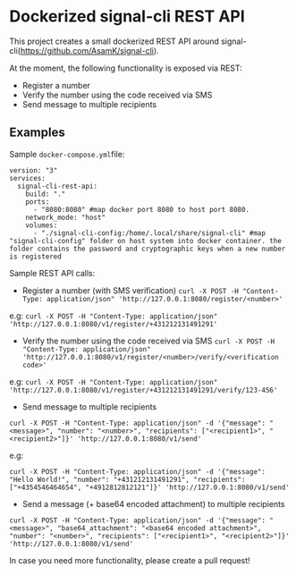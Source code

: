 # Dockerized signal-cli REST API

This project creates a small dockerized REST API around signal-cli(https://github.com/AsamK/signal-cli).


At the moment, the following functionality is exposed via REST: 

* Register a number
* Verify the number using the code received via SMS
* Send message to multiple recipients


## Examples 

Sample `docker-compose.yml`file: 

```
version: "3"
services:
  signal-cli-rest-api:
    build: "."
    ports:
      - "8080:8080" #map docker port 8080 to host port 8080.
    network_mode: "host"
    volumes:
      - "./signal-cli-config:/home/.local/share/signal-cli" #map "signal-cli-config" folder on host system into docker container. the folder contains the password and cryptographic keys when a new number is registered

```

Sample REST API calls:

* Register a number (with SMS verification)
```curl -X POST -H "Content-Type: application/json" 'http://127.0.0.1:8080/register/<number>'```

e.g:
```curl -X POST -H "Content-Type: application/json" 'http://127.0.0.1:8080/v1/register/+431212131491291'```

* Verify the number using the code received via SMS
```curl -X POST -H "Content-Type: application/json" 'http://127.0.0.1:8080/v1/register/<number>/verify/<verification code>'```

e.g:
```curl -X POST -H "Content-Type: application/json" 'http://127.0.0.1:8080/v1/register/+431212131491291/verify/123-456'```

* Send message to multiple recipients

```curl -X POST -H "Content-Type: application/json" -d '{"message": "<message>", "number": "<number>", "recipients": ["<recipient1>", "<recipient2>"]}' 'http://127.0.0.1:8080/v1/send'```

e.g:

```curl -X POST -H "Content-Type: application/json" -d '{"message": "Hello World!", "number": "+431212131491291", "recipients": ["+4354546464654", "+4912812812121"]}' 'http://127.0.0.1:8080/v1/send'```

* Send a message (+ base64 encoded attachment) to multiple recipients 

```curl -X POST -H "Content-Type: application/json" -d '{"message": "<message>", "base64_attachment": "<base64 encoded attachment>", "number": "<number>", "recipients": ["<recipient1>", "<recipient2>"]}' 'http://127.0.0.1:8080/v1/send'```

In case you need more functionality, please create a pull request!
